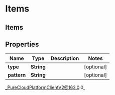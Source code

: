 # Items

## Items

## Properties

|Name | Type | Description | Notes|
|------------ | ------------- | ------------- | -------------|
| **type** | **String** |  | [optional] |
| **pattern** | **String** |  | [optional] |



_PureCloudPlatformClientV2@163.0.0_
